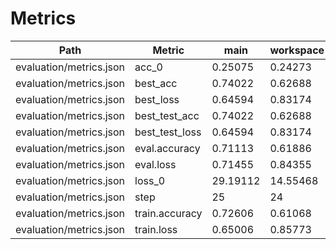 # Metrics
| Path                    | Metric         | main     | workspace   | Change    |
|-------------------------|----------------|----------|-------------|-----------|
| evaluation/metrics.json | acc_0          | 0.25075  | 0.24273     | -0.00802  |
| evaluation/metrics.json | best_acc       | 0.74022  | 0.62688     | -0.11334  |
| evaluation/metrics.json | best_loss      | 0.64594  | 0.83174     | 0.18579   |
| evaluation/metrics.json | best_test_acc  | 0.74022  | 0.62688     | -0.11334  |
| evaluation/metrics.json | best_test_loss | 0.64594  | 0.83174     | 0.18579   |
| evaluation/metrics.json | eval.accuracy  | 0.71113  | 0.61886     | -0.09228  |
| evaluation/metrics.json | eval.loss      | 0.71455  | 0.84355     | 0.12899   |
| evaluation/metrics.json | loss_0         | 29.19112 | 14.55468    | -14.63645 |
| evaluation/metrics.json | step           | 25       | 24          | -1        |
| evaluation/metrics.json | train.accuracy | 0.72606  | 0.61068     | -0.11538  |
| evaluation/metrics.json | train.loss     | 0.65006  | 0.85773     | 0.20767   |

